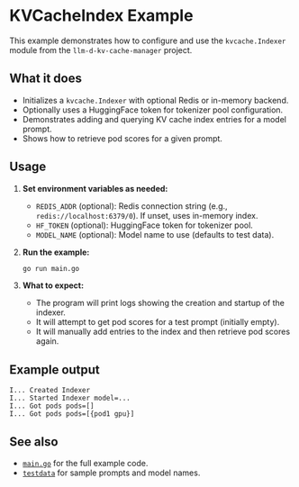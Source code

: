 # KVCacheIndex Example

This example demonstrates how to configure and use the `kvcache.Indexer` module from the `llm-d-kv-cache-manager` project.

## What it does

- Initializes a `kvcache.Indexer` with optional Redis or in-memory backend.
- Optionally uses a HuggingFace token for tokenizer pool configuration.
- Demonstrates adding and querying KV cache index entries for a model prompt.
- Shows how to retrieve pod scores for a given prompt.

## Usage

1. **Set environment variables as needed:**

   - `REDIS_ADDR` (optional): Redis connection string (e.g., `redis://localhost:6379/0`). If unset, uses in-memory index.
   - `HF_TOKEN` (optional): HuggingFace token for tokenizer pool.
   - `MODEL_NAME` (optional): Model name to use (defaults to test data).

2. **Run the example:**

   ```sh
   go run main.go
   ```

3. **What to expect:**

   - The program will print logs showing the creation and startup of the indexer.
   - It will attempt to get pod scores for a test prompt (initially empty).
   - It will manually add entries to the index and then retrieve pod scores again.

## Example output

```
I... Created Indexer
I... Started Indexer model=...
I... Got pods pods=[]
I... Got pods pods=[{pod1 gpu}]
```

## See also

- [`main.go`](./main.go) for the full example code.
- [`testdata`](../testdata) for sample prompts and model names.
